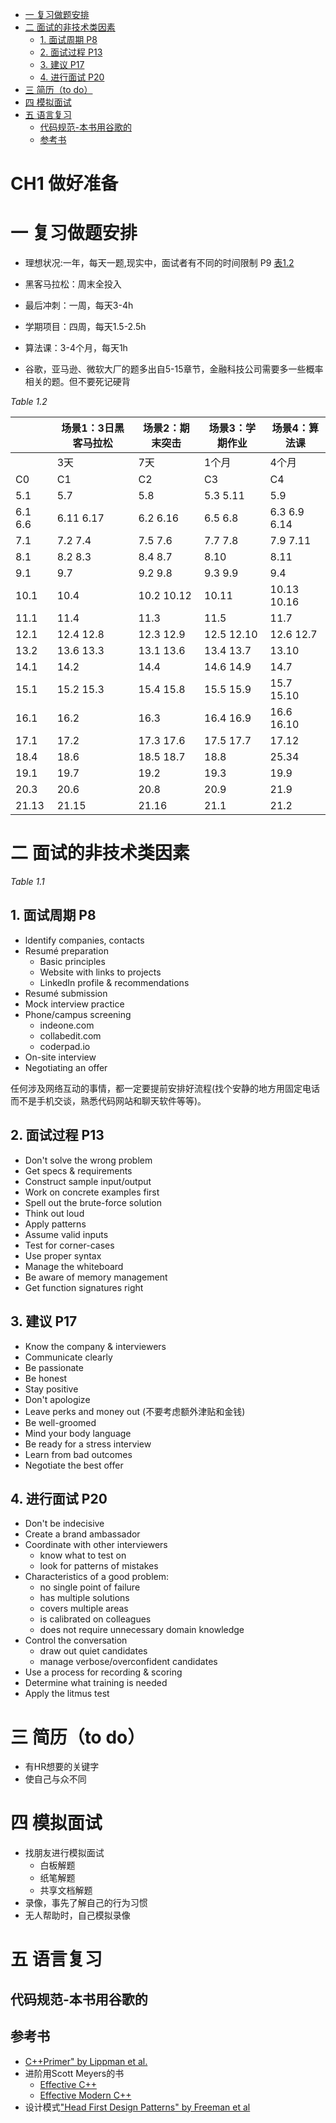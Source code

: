 - [一 复习做题安排](#一-复习做题安排)
- [二 面试的非技术类因素](#二-面试的非技术类因素)
  * [1. 面试周期 P8](#1-面试周期-p8)
  * [2. 面试过程 P13](#2-面试过程-p13)
  * [3. 建议 P17](#3-建议-p17)
  * [4. 进行面试 P20](#4-进行面试-p20)
- [三 简历（to do）](#三-简历-to-do)
- [四 模拟面试](#四-模拟面试)
- [五 语言复习](#五-语言复习)
  * [代码规范-本书用谷歌的](#代码规范-本书用谷歌的)
  * [参考书](#参考书)

# CH1 做好准备

# 一 复习做题安排

- 理想状况:一年，每天一题,现实中，面试者有不同的时间限制 P9 [表1.2]()

- 黑客马拉松：周末全投入
- 最后冲刺：一周，每天3-4h
- 学期项目：四周，每天1.5-2.5h
- 算法课：3-4个月，每天1h

- 谷歌，亚马逊、微软大厂的题多出自5-15章节，金融科技公司需要多一些概率相关的题。但不要死记硬背

*Table 1.2*

|         | 场景1：3日黑客马拉松 | 场景2：期末突击 | 场景3：学期作业 | 场景4：算法课 |
| ------- | -------------------- | --------------- | --------------- | ------------- |
|         | 3天                  | 7天             | 1个月           | 4个月         |
| C0      | C1                   | C2              | C3              | C4            |
| 5.1     | 5.7                  | 5.8             | 5.3 5.11        | 5.9           |
| 6.1 6.6 | 6.11 6.17            | 6.2 6.16        | 6.5 6.8         | 6.3 6.9 6.14  |
| 7.1     | 7.2 7.4              | 7.5 7.6         | 7.7 7.8         | 7.9 7.11      |
| 8.1     | 8.2 8.3              | 8.4 8.7         | 8.10            | 8.11          |
| 9.1     | 9.7                  | 9.2 9.8         | 9.3 9.9         | 9.4           |
| 10.1    | 10.4                 | 10.2 10.12      | 10.11           | 10.13 10.16   |
| 11.1    | 11.4                 | 11.3            | 11.5            | 11.7          |
| 12.1    | 12.4 12.8            | 12.3 12.9       | 12.5 12.10      | 12.6 12.7     |
| 13.2    | 13.6 13.3            | 13.1 13.6       | 13.4 13.7       | 13.10         |
| 14.1    | 14.2                 | 14.4            | 14.6 14.9       | 14.7          |
| 15.1    | 15.2 15.3            | 15.4 15.8       | 15.5 15.9       | 15.7 15.10    |
| 16.1    | 16.2                 | 16.3            | 16.4 16.9       | 16.6 16.10    |
| 17.1    | 17.2                 | 17.3 17.6       | 17.5 17.7       | 17.12         |
| 18.4    | 18.6                 | 18.5 18.7       | 18.8            | 25.34         |
| 19.1    | 19.7                 | 19.2            | 19.3            | 19.9          |
| 20.3    | 20.6                 | 20.8            | 20.9            | 21.9          |
| 21.13   | 21.15                | 21.16           | 21.1            | 21.2          |

# 二 面试的非技术类因素

*Table 1.1*

## 1. 面试周期 P8

- ldentify companies, contacts
- Resumé preparation
  - Basic principles
  - Website with links to projects
  - LinkedIn profile & recommendations 
- Resumé submission
- Mock interview practice 
- Phone/campus screening 
  - indeone.com
  - collabedit.com
  - coderpad.io
- On-site interview
- Negotiating an offer

任何涉及网络互动的事情，都一定要提前安排好流程(找个安静的地方用固定电话而不是手机交谈，熟悉代码网站和聊天软件等等)。

## 2. 面试过程 P13

- Don't solve the wrong problem
- Get specs & requirements
- Construct sample input/output
- Work on concrete examples first 
- Spell out the brute-force solution 
- Think out loud
- Apply patterns 
- Assume valid inputs 
- Test for corner-cases 
- Use proper syntax 
- Manage the whiteboard
- Be aware of memory management 
- Get function signatures right

## 3. 建议 P17

- Know the company & interviewers 
- Communicate clearly 
- Be passionate 
- Be honest
- Stay positive 
- Don't apologize
- Leave perks and money out (不要考虑额外津贴和金钱)
- Be well-groomed
- Mind your body language 
- Be ready for a stress interview 
- Learn from bad outcomes 
- Negotiate the best offer

## 4. 进行面试 P20

- Don't be indecisive
- Create a brand ambassador
- Coordinate with other interviewers 
  - know what to test on
  - look for patterns of mistakes 
- Characteristics of a good problem: 
  - no single point of failure 
  - has multiple solutions 
  - covers multiple areas 
  - is calibrated on colleagues
  - does not require unnecessary domain knowledge
- Control the conversation 
  - draw out quiet candidates
  - manage verbose/overconfident candidates
- Use a process for recording & scoring 
- Determine what training is needed 
- Apply the litmus test

# 三 简历（to do）

- 有HR想要的关键字
- 使自己与众不同

# 四 模拟面试

- 找朋友进行模拟面试
  - 白板解题
  - 纸笔解题
  - 共享文档解题
- 录像，事先了解自己的行为习惯
- 无人帮助时，自己模拟录像

# 五 语言复习

## 代码规范-本书用谷歌的

## 参考书

- [C++Primer" by Lippman et al. ]()
- 进阶用Scott Meyers的书
  - [Effective C++]()
  - [Effective Modern C++]()
- 设计模式["Head First Design Patterns" by Freeman et al]()

